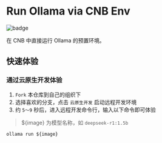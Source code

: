 # Run Ollama via CNB Env

![badge](https://cnb.cool/Anyexyz/Run_Ollama_via_CNB/ollama_env/-/badge/git/latest/code/vscode-started)

在 CNB 中直接运行 Ollama 的预置环境。

## 快速体验

### 通过云原生开发体验

1. `Fork` 本仓库到自己的组织下
2. 选择喜欢的分支，点击 `云原生开发` 启动远程开发环境
3. 约 `5～9` 秒后，进入远程开发命令行，输入以下命令即可体验

> ${image} 为模型名称，如 `deepseek-r1:1.5b`

```shell
ollama run ${image}
```